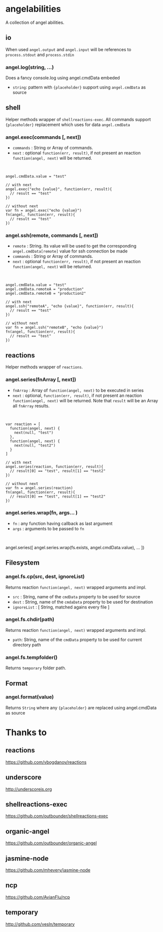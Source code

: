 # angelabilities

A collection of angel abilities.

## io

When used `angel.output` and `angel.input` will be references to `process.stdout` and `process.stdin`

### angel.log(string, ...)

Does a fancy console.log using angel.cmdData embeded

* `string`: pattern with `{placeholder}` support using `angel.cmdData` as source

## shell

Helper methods wrapper of `shellreactions-exec`. 
All commands support `{placeholder}` replacement which uses for data `angel.cmdData`

### angel.exec(commands [, next])

* `commands` : String or Array of commands.
* `next` : optional `function(err, result)`, if not present an reaction `function(angel, next)` will be returned.

<br />

    angel.cmdData.value = "test"

    // with next
    angel.exec("echo {value}", function(err, result){
      // result == "test"
    })

    // without next
    var fn = angel.exec("echo {value}")
    fn(angel, function(err, result){
      // result == "test"
    })

### angel.ssh(remote, commands [, next])

* `remote` : String. Its value will be used to get the corresponding `angel.cmdData[remote]` value for ssh connection be made
* `commands` : String or Array of commands.
* `next` : optional `function(err, result)`, if not present an reaction `function(angel, next)` will be returned.

<br />

    angel.cmdData.value = "test"
    angel.cmdData.remoteA = "production"
    angel.cmdData.remoteB = "production2"

    // with next
    angel.ssh("remoteA", "echo {value}", function(err, result){
      // result == "test"
    })

    // without next
    var fn = angel.ssh("remoteB", "echo {value}")
    fn(angel, function(err, result){
      // result == "test"
    })

## reactions

Helper methods wrapper of `reactions`. 

### angel.series(fnArray [, next]) 

* `fnArray` : Array of `function(angel, next)` to be executed in series
* `next` : optional, `function(err, result)`, if not present an reaction `function(angel, next)` will be returned. Note that `result` will be an Array  all `fnArray` results.

<br />

    var reaction = [
      function(angel, next) {
        next(null, "test")
      },
      function(angel, next) {
        next(null, "test2")
      }
    ]

    // with next
    angel.series(reaction, function(err, result){
      // result[0] == "test", result[1] == "test2"
    })

    // without next
    var fn = angel.series(reaction)
    fn(angel, function(err, result){
      // result[0] == "test", result[1] == "test2"
    })

### angel.series.wrap(fn, args... )

* `fn` : any function having callback as last argument
* `args` : arguments to be passed to `fn`

<br />


  angel.series([
    angel.series.wrap(fs.exists, angel.cmdData.value),
    ...
  ])

## Filesystem

### angel.fs.cp(src, dest, ignoreList)

Returns reaction `function(angel, next)` wrapped arguments and impl.

* `src` : String, name of the `cmdData` property to be used for source
* `dest` : String, name of the `cmdaData` property to be used for destination
* `ignoreList` : [ String, matched agains every file ]

### angel.fs.chdir(path)

Returns reaction `function(angel, next)` wrapped arguments and impl.

* `path`: String, name of the `cmdData` property to be used for current directory path

### angel.fs.tempfolder()

Returns `temporary` folder path.

## Format

### angel.format(value)

Returns `String` where any `{placeholder}` are replaced using angel.cmdData as source

# Thanks to

## reactions
https://github.com/vbogdanov/reactions

## underscore 
http://underscorejs.org

## shellreactions-exec
https://github.com/outbounder/shellreactions-exec

## organic-angel
https://github.com/outbounder/organic-angel

## jasmine-node
https://github.com/mhevery/jasmine-node

## ncp
https://github.com/AvianFlu/ncp

## temporary
http://github.com/vesln/temporary